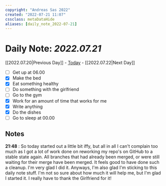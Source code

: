 ```yaml
---
copyright: "Andreas Sas 2022"
created: "2022-07-21 11:07"
cssclass: metaDataHide
aliases: [daily_note_2022-07-21]
---
```


# Daily Note: *2022.07.21*
 [[2022.07.20|Previous Day]] - [Today](obsidian://advanced-uri?daily=true) - [[2022.07.22|Next Day]]

- [ ] Get up at 06.00
- [x] Make the bed
- [x] Eat something healthy
- [ ] Do something with the girlfriend
- [ ] Go to the gym
- [x] Work for an amount of time that works for me
- [x] Write anything
- [x] Do the dishes
- [ ] Go to sleep at 00.00

## Notes
**21:48** :
So today started out a little bit iffy, but all in all I can't complain too much as I got a lot of work done on reworking my repo's on GitHub to a stable state again. All branches that had already been merged, or were still waiting for their merge have been merged.
It feels good to have done such a cleanup. I'm very glad I did it.
Anyways, I'm also glad I'm sticking to this daily note stuff. I'm not so sure about how much it will help me, but I'm glad I started it. I really have to thank the Girlfriend for it!
